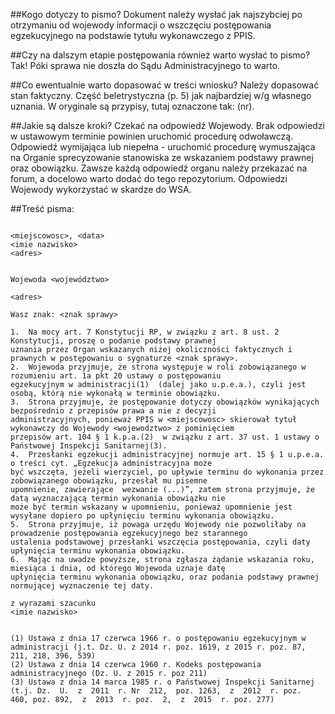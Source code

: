 ##Kogo dotyczy to pismo?
Dokument należy wysłać jak najszybciej po otrzymaniu od wojewody informacji o wszczęciu postępowania egzekucyjnego na podstawie tytułu wykonawczego z PPIS.

##Czy na dalszym etapie postępowania również warto wysłać to pismo?
Tak! Póki sprawa nie doszła do Sądu Administracyjnego to warto.

##Co ewentualnie warto dopasować w treści wniosku?
Należy dopasować stan faktyczny. Część beletrystyczna (p. 5) jak najbardziej w/g własnego uznania. W oryginale są przypisy, tutaj oznaczone tak: (nr).

##Jakie są dalsze kroki?
Czekać na odpowiedź Wojewody. Brak odpowiedzi w ustawowym terminie powinien uruchomić procedurę odwoławczą. Odpowiedź wymijająca lub niepełna - uruchomić procedurę wymuszająca na Organie sprecyzowanie stanowiska ze wskazaniem podstawy prawnej oraz obowiązku. Zawsze każdą odpowiedź organu należy przekazać na forum, a docelowo warto dodać do tego repozytorium. Odpowiedzi Wojewody wykorzystać w skardze do WSA.

##Treść pisma:
```
                                                                <miejscowosc>, <data>
<imie nazwisko>
<adres>

                                                                Wojewoda <województwo>
                                                                <adres>

Wasz znak: <znak sprawy>

1.	Na mocy art. 7 Konstytucji RP, w związku z art. 8 ust. 2 Konstytucji, proszę o podanie podstawy prawnej 
uznania przez Organ wskazanych niżej okoliczności faktycznych i prawnych w postępowaniu o sygnaturze <znak sprawy>.
2.	Wojewoda przyjmuje, że strona występuje w roli zobowiązanego w rozumieniu art. 1a pkt 20 ustawy o postępowaniu 
egzekucyjnym w administracji(1)  (dalej jako u.p.e.a.), czyli jest osobą, którą nie wykonałą w terminie obowiązku.
3.	Strona przyjmuje, że postępowanie dotyczy obowiązków wynikających bezpośrednio z przepisów prawa a nie z decyzji 
administracyjnych, ponieważ PPIS w <miejscowosc> skierował tytuł wykonawczy do Wojewody <wojewodztwo> z pominięciem 
przepisów art. 104 § 1 k.p.a.(2)  w związku z art. 37 ust. 1 ustawy o Państwowej Inspekcji Sanitarnej(3).
4.	Przesłanki egzekucji administracyjnej normuje art. 15 § 1 u.p.e.a. o treści cyt. „Egzekucja administracyjna może 
być wszczęta, jeżeli wierzyciel, po upływie terminu do wykonania przez zobowiązanego obowiązku, przesłał mu pisemne 
upomnienie, zawierające  wezwanie (...)”, zatem strona przyjmuje, że datą wyznaczającą termin wykonania obowiązku nie 
może być termin wskazany w upomnieniu, ponieważ upomnienie jest wysyłane dopiero po upłynięciu terminu wykonania obowiązku.
5.	Strona przyjmuje, iż powaga urzędu Wojewody nie pozwoliłaby na prowadzenie postępowania egzekucyjnego bez starannego 
ustalenia podstawowej przesłanki wszczęcia postępowania, czyli daty upłynięcia terminu wykonania obowiązku.
6.	Mając na uwadze powyższe, strona zgłasza żądanie wskazania roku, miesiąca i dnia, od którego Wojewoda uznaje datę 
upłynięcia terminu wykonania obowiązku, oraz podania podstawy prawnej normującej wyznaczenie tej daty.

z wyrazami szacunku
<imie nazwisko>


(1) Ustawa z dnia 17 czerwca 1966 r. o postępowaniu egzekucyjnym w administracji (j.t. Dz. U. z 2014 r. poz. 1619, z 2015 r. poz. 87, 211, 218, 396, 539)
(2) Ustawa z dnia 14 czerwca 1960 r. Kodeks postępowania administracyjnego (Dz. U. z 2015 r. poz 211)
(3) Ustawa z dnia 14 marca 1985 r. o Państwowej Inspekcji Sanitarnej (t.j. Dz.  U.  z  2011  r. Nr  212,  poz. 1263,  z  2012  r. poz.  460, poz. 892,  z  2013  r. poz.  2,  z  2015  r. poz. 277)

```
